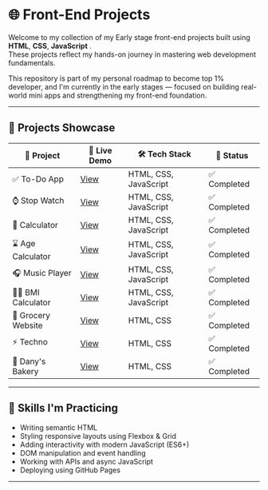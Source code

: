# 🌐 Front-End Projects

Welcome to my collection of my Early stage front-end projects built using **HTML**, **CSS**, **JavaScript** .  
These projects reflect my hands-on journey in mastering web development fundamentals.

This repository is part of my personal roadmap to become top 1% developer, and I'm currently in the early stages — focused on building real-world mini apps and strengthening my front-end foundation.

---

## 🚀 Projects Showcase

| 📁 Project | 🔗 Live Demo | 🛠️ Tech Stack | 📌 Status |
|------------|---------------|----------------|------------|
| ✅ To-Do App | [View](https://YuvrajTayal1202.github.io/HTML-CSS-JS-Projects/projects/To-Do-list/) | HTML, CSS, JavaScript | ✅ Completed |
| ⌚ Stop Watch | [View](https://YuvrajTayal1202.github.io/HTML-CSS-JS-Projects/projects/Stop-Watch/) | HTML, CSS, JavaScript | ✅ Completed |
| 📱 Calculator | [View](https://YuvrajTayal1202.github.io/HTML-CSS-JS-Projects/projects/calculator/) | HTML, CSS, JavaScript | ✅ Completed |
| ⌛ Age Calculator | [View](https://YuvrajTayal1202.github.io/HTML-CSS-JS-Projects/projects/age_cal/) | HTML, CSS, JavaScript | ✅ Completed |
| 🎧 Music Player | [View](https://YuvrajTayal1202.github.io/HTML-CSS-JS-Projects/projects/Music-Player/) | HTML, CSS, JavaScript | ✅ Completed |
| 🧑‍⚕️ BMI Calculator | [View](https://YuvrajTayal1202.github.io/HTML-CSS-JS-Projects/projects/BMI-Calculator/02_BMI_calculator.html) | HTML, CSS, JavaScript | ✅ Completed |
| 🧃 Grocery Website | [View](https://YuvrajTayal1202.github.io/HTML-CSS-JS-Projects/projects/Grocery) | HTML, CSS | ✅ Completed |
| ⚡ Techno | [View](https://YuvrajTayal1202.github.io/HTML-CSS-JS-Projects/projects/techno/index.html) | HTML, CSS | ✅ Completed |
| 🧁 Dany's Bakery | [View](https://YuvrajTayal1202.github.io/HTML-CSS-JS-Projects/projects/dany/index.html) | HTML, CSS| ✅ Completed |

---

## 🧠 Skills I'm Practicing

- Writing semantic HTML
- Styling responsive layouts using Flexbox & Grid
- Adding interactivity with modern JavaScript (ES6+)
- DOM manipulation and event handling
- Working with APIs and async JavaScript
- Deploying using GitHub Pages

---


